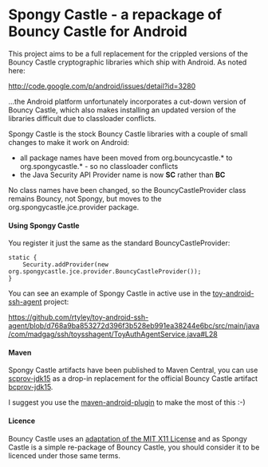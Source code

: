 Spongy Castle - a repackage of Bouncy Castle for Android
========================================================

This project aims to be a full replacement for the crippled versions of the Bouncy Castle cryptographic libraries which ship with Android. As noted here:

http://code.google.com/p/android/issues/detail?id=3280

...the Android platform unfortunately incorporates a cut-down version of Bouncy Castle, which also makes installing an updated version of the libraries difficult due to classloader conflicts.

Spongy Castle is the stock Bouncy Castle libraries with a couple of small changes to make it work on Android:

- all package names have been moved from org.bouncycastle.* to org.spongycastle.* - so no classloader conflicts
- the Java Security API Provider name is now **SC** rather than **BC**

No class names have been changed, so the BouncyCastleProvider class remains Bouncy, not Spongy, but moves to the org.spongycastle.jce.provider package. 


#### Using Spongy Castle

You register it just the same as the standard BouncyCastleProvider:

	static {
		Security.addProvider(new org.spongycastle.jce.provider.BouncyCastleProvider());
	}

You can see an example of Spongy Castle in active use in the [toy-android-ssh-agent](https://github.com/rtyley/toy-android-ssh-agent) project:

https://github.com/rtyley/toy-android-ssh-agent/blob/d768a9ba853272d396f3b528eb991ea38244e6bc/src/main/java/com/madgag/ssh/toysshagent/ToyAuthAgentService.java#L28


#### Maven

Spongy Castle artifacts have been published to Maven Central, you can use [scprov-jdk15](http://search.maven.org/#search%7Cga%7C1%7Cg%3A%22com.madgag%22%20AND%20a%3A%22scprov-jdk15%22) as a drop-in replacement for the official Bouncy Castle artifact [bcprov-jdk15](http://search.maven.org/#search%7Cga%7C1%7Cg%3A%22org.bouncycastle%22%20a%3A%22bcprov-jdk15%22).

I suggest you use the [maven-android-plugin](http://code.google.com/p/maven-android-plugin/) to make the most of this :-)

#### Licence

Bouncy Castle uses an [adaptation of the MIT X11 License](http://www.bouncycastle.org/licence.html) and as Spongy Castle is a simple re-package of Bouncy Castle, you should consider it to be licenced under those same terms.

